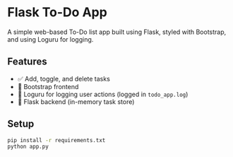 # Flask To-Do App

A simple web-based To-Do list app built using Flask, styled with Bootstrap, and using Loguru for logging.

## Features

- ✅ Add, toggle, and delete tasks
- 🧩 Bootstrap frontend
- 📜 Loguru for logging user actions (logged in `todo_app.log`)
- 🔧 Flask backend (in-memory task store)

## Setup

```bash
pip install -r requirements.txt
python app.py
